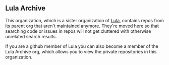 ## Lula Archive

This organization, which is a sister organization of [Lula](https://github.com/Lula-Technologies-Inc), contains repos from 
its parent org that aren't maintained anymore. They're moved here so that searching code or issues in repos will not get 
cluttered with otherwise unrelated search results.

If you are a github member of Lula you can also become a member of the Lula Archive org, which allows you to view the private 
repositories in this organization.
